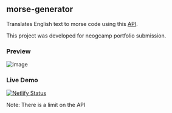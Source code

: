 ## morse-generator
Translates English text to morse code using this [API](https://funtranslations.com/api/minion). 

This project was developed for neogcamp portfolio submission.

### Preview
![image](https://user-images.githubusercontent.com/59335572/134687262-ef43e468-ed1c-482f-a819-8d41cfdb4e24.png)


### Live Demo

[![Netlify Status](https://api.netlify.com/api/v1/badges/74a38574-ba50-4bdd-bd99-07934480004c/deploy-status)](https://morsegenerator.netlify.app)

Note: There is a limit on the API
